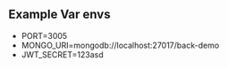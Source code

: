 ## Example Var envs

- PORT=3005
- MONGO_URI=mongodb://localhost:27017/back-demo
- JWT_SECRET=123asd